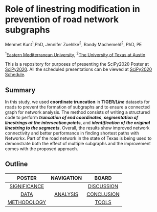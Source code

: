 # Role of linestring modification in prevention of road network subgraphs
Mehmet Kunt<sup>1</sup>,PhD, Jennifer Zuehlke<sup>2</sup>, Randy Machemehl<sup>2</sup>, PhD, PE

<sup>1</sup>[Eastern Mediterranean University](https://www.emu.edu.tr/en), <sup>2</sup>[The University of Texas at Austin](https://www.utexas.edu/)

This is a repository for purposes of presenting the SciPy2020 Poster at [SciPy2020](https://www.scipy2020.scipy.org). All the scheduled presentations can be viewed at [SciPy2020 Schedule](https://na.eventscloud.com/ehome/487022?&t=d2917a15274e1daf79d80a4253f01e7a).


## Summary
In this study, we used **coordinate truncation** in **TIGER/_Line_** datasets for roads to prevent the formation of subgraphs and to ensure a connected graph for network analysis. The method consists of writing a structured code to perform **_truncation of end coordinates_**, **_segmentation of linestrings at the intersection points_**, and **_identification of the original linestring to the segments_**. Overall, the results show improved network connectivity and better performance in finding shortest paths with Networkx. Part of the road network in the state of Texas is being used to demonstrate both the effect of multiple subgraphs and the improvement comes with the proposed approach.

## Outline

| <center>POSTER</center>           | <center>NAVIGATION</center>   | <center>BOARD</center>                              |
|:----------------------------------:|:------------------------------:|:----------------------------------------------------:|
| [SIGNIFICANCE](./significance.md#Significance) |    | [DISCUSSION](./Discussion&Conclusion.md#Discussion) |
| [DATA](./Data.md#Data)                 | [ANALYSIS](./Analysis.md#Analysis)     | [CONCLUSION](./Discussion&Conclusion.md#Conclusion) |
| [METHODOLOGY](./Methodology.md#Methodology)   |      | [TOOLS](./tools.md#Tools)   




